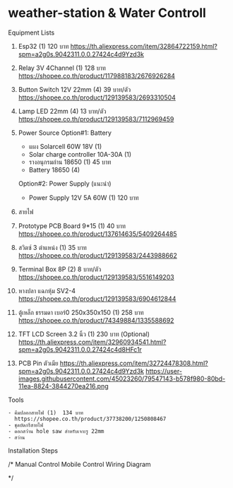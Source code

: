 # weather-station & Water Controll

    

    


Equipment Lists
1. Esp32                  (1) 120 บาท
    https://th.aliexpress.com/item/32864722159.html?spm=a2g0s.9042311.0.0.27424c4d9Yzd3k
2. Relay 3V 4Channel      (1) 128 บาท
    https://shopee.co.th/product/117988183/2676926284
3. Button Switch 12V 22mm     (4) 39 บาท/ตัว
    https://shopee.co.th/product/129139583/2693310504
4. Lamp LED 22mm           (4)  13 บาท/ตัว
    https://shopee.co.th/product/129139583/7112969459
5. Power Source
    Option#1: Battery
      - แผง Solarcell 60W 18V   (1)
      - Solar charge controller 10A-30A (1)
      - รางอนุกรมถ่าน 18650     (1) 45 บาท
      - Battery 18650         (4)  
      
    Option#2: Power Supply (แนะนำ)
      - Power Supply 12V 5A 60W (1) 120 บาท
        
6. สายไฟ
7. Prototype PCB ฺBoard 9*15 (1) 40 บาท
      https://shopee.co.th/product/137614635/5409264485
8. สวิตซ์ 3 ตำแหน่ง (1) 35 บาท
      https://shopee.co.th/product/129139583/2443988662
9. Terminal Box 8P (2) 8 บาท/ตัว
      https://shopee.co.th/product/129139583/5516149203
10. หางปลา แฉกหุ้ม SV2-4
      https://shopee.co.th/product/129139583/6904612844
11. ตู้เหล็ก ธรรมดา เบอร์0 250x350x150  (1) 258 บาท
      https://shopee.co.th/product/74349884/1335588692
12. TFT LCD Screen 3.2 นิ้ว (1) 230 บาท (Optional)
      https://th.aliexpress.com/item/32960934541.html?spm=a2g0s.9042311.0.0.27424c4d8HFc1r
13. PCB Pin ตัวเมีย
      https://th.aliexpress.com/item/32724478308.html?spm=a2g0s.9042311.0.0.27424c4d9Yzd3k
      https://user-images.githubusercontent.com/45023260/79547143-b578f980-80bd-11ea-8824-3844270ea216.png
      

      
Tools

    - คีมปลอกสายไฟ (1)  134 บาท
      https://shopee.co.th/product/37738200/1250808467
    - ชุดบัดกรีสายไฟ
    - ดอกสว่่าน hole saw สำหรับเจาะรู 22mm
    - สว่าน
    

Installation Steps

/* Manual Control
Mobile Control
  Wiring Diagram
  
*/
